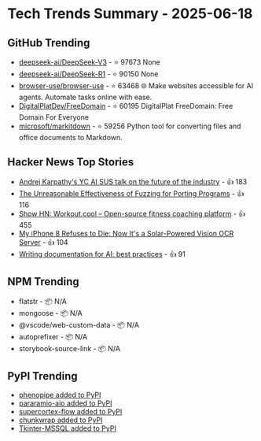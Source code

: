 # Tech Trends Summary - 2025-06-18

## GitHub Trending
- [deepseek-ai/DeepSeek-V3](https://github.com/deepseek-ai/DeepSeek-V3) - ⭐ 97673
  None
- [deepseek-ai/DeepSeek-R1](https://github.com/deepseek-ai/DeepSeek-R1) - ⭐ 90150
  None
- [browser-use/browser-use](https://github.com/browser-use/browser-use) - ⭐ 63468
  🌐 Make websites accessible for AI agents. Automate tasks online with ease.
- [DigitalPlatDev/FreeDomain](https://github.com/DigitalPlatDev/FreeDomain) - ⭐ 60195
  DigitalPlat FreeDomain: Free Domain For Everyone
- [microsoft/markitdown](https://github.com/microsoft/markitdown) - ⭐ 59256
  Python tool for converting files and office documents to Markdown.

## Hacker News Top Stories
- [Andrej Karpathy's YC AI SUS talk on the future of the industry](https://www.donnamagi.com/articles/karpathy-yc-talk) - 👍 183
- [The Unreasonable Effectiveness of Fuzzing for Porting Programs](https://rjp.io/blog/2025-06-17-unreasonable-effectiveness-of-fuzzing) - 👍 116
- [Show HN: Workout.cool – Open-source fitness coaching platform](https://github.com/Snouzy/workout-cool) - 👍 455
- [My iPhone 8 Refuses to Die: Now It's a Solar-Powered Vision OCR Server](https://terminalbytes.com/iphone-8-solar-powered-vision-ocr-server/) - 👍 104
- [Writing documentation for AI: best practices](https://docs.kapa.ai/improving/writing-best-practices) - 👍 91

## NPM Trending
- flatstr - 📦 N/A
- mongoose - 📦 N/A
- @vscode/web-custom-data - 📦 N/A
- autoprefixer - 📦 N/A
- storybook-source-link - 📦 N/A

## PyPI Trending
- [phenopipe added to PyPI](https://pypi.org/project/phenopipe/)
- [pararamio-aio added to PyPI](https://pypi.org/project/pararamio-aio/)
- [supercortex-flow added to PyPI](https://pypi.org/project/supercortex-flow/)
- [chunkwrap added to PyPI](https://pypi.org/project/chunkwrap/)
- [Tkinter-MSSQL added to PyPI](https://pypi.org/project/tkinter-mssql/)
